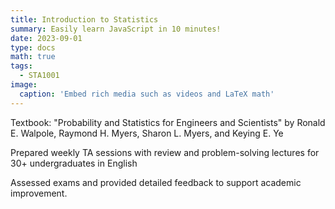 ```yaml
---
title: Introduction to Statistics
summary: Easily learn JavaScript in 10 minutes!
date: 2023-09-01
type: docs
math: true
tags:
  - STA1001
image:
  caption: 'Embed rich media such as videos and LaTeX math'
---
```

Textbook: "Probability and Statistics for Engineers and Scientists" by Ronald E. Walpole, Raymond H. Myers, Sharon L. Myers, and Keying E. Ye

Prepared weekly TA sessions with review and problem-solving lectures for 30+ undergraduates in English

Assessed exams and provided detailed feedback to support academic improvement.

